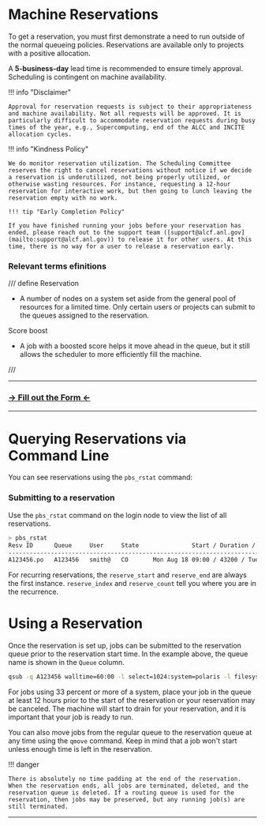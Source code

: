 # Machine Reservations

To get a reservation, you must first demonstrate a need to run outside of the normal queueing policies. Reservations are available only to projects with a positive allocation.

A **5-business-day** lead time is recommended to ensure timely approval. Scheduling is contingent on machine availability.

!!! info "Disclaimer"

    Approval for reservation requests is subject to their appropriateness and machine availability. Not all requests will be approved. It is particularly difficult to accommodate reservation requests during busy times of the year, e.g., Supercomputing, end of the ALCC and INCITE allocation cycles.

!!! info "Kindness Policy"
    
	We do monitor reservation utilization. The Scheduling Committee reserves the right to cancel reservations without notice if we decide a reservation is underutilized, not being properly utilized, or otherwise wasting resources. For instance, requesting a 12-hour reservation for interactive work, but then going to lunch leaving the reservation empty with no work.

    !!! tip "Early Completion Policy"
    
	If you have finished running your jobs before your reservation has ended, please reach out to the support team ([support@alcf.anl.gov](mailto:support@alcf.anl.gov)) to release it for other users. At this time, there is no way for a user to release a reservation early.

### Relevant terms efinitions
/// define
Reservation

- A number of nodes on a system set aside from the general pool of resources for a limited time. Only certain users or projects can submit to the queues assigned to the reservation.

Score boost

- A job with a boosted score helps it move ahead in the queue, but it still allows the scheduler to more efficiently fill the machine.

///

----

### [-> Fill out the Form <-](https://forms.office.com/Pages/ResponsePage.aspx?id=haH8DPcl40mK53BNUybihXhEiVpWIVZNp8Ow6W1CJnVUNTZLQ1c2N1lSOVNFQkg4RkJTSTAyMUJCNi4u)

----

# Querying Reservations via Command Line

You can see reservations using the `pbs_rstat` command:

### Submitting to a reservation

Use the `pbs_rstat` command on the login node to view the list of all reservations.

```bash
> pbs_rstat
Resv ID      Queue     User     State               Start / Duration / End             
---------------------------------------------------------------------------
A123456.po   A123456   smith@   CO       Mon Aug 18 09:00 / 43200 / Tue Aug 19 11:00
```

For recurring reservations, the `reserve_start` and `reserve_end` are always the first instance. `reserve_index` and `reserve_count` tell you where you are in the recurrence.

# Using a Reservation

Once the reservation is set up, jobs can be submitted to the reservation queue prior to the reservation start time. In the example above, the queue name is shown in the `Queue` column.

```bash
qsub -q A123456 walltime=60:00 -l select=1024:system=polaris -l filesystems=eagle myprog.exe
```

For jobs using 33 percent or more of a system, place your job in the queue at least 12 hours prior to the start of the reservation or your reservation may be canceled. The machine will start to drain for your reservation, and it is important that your job is ready to run.

You can also move jobs from the regular queue to the reservation queue at any time using the `qmove` command. Keep in mind that a job won't start unless enough time is left in the reservation.

!!! danger

    There is absolutely no time padding at the end of the reservation. When the reservation ends, all jobs are terminated, deleted, and the reservation queue is deleted. If a routing queue is used for the reservation, then jobs may be preserved, but any running job(s) are still terminated.

---
